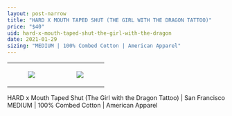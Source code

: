 ```yaml
---
layout: post-narrow
title: "HARD X MOUTH TAPED SHUT (THE GIRL WITH THE DRAGON TATTOO)"
price: "$40"
uid: hard-x-mouth-taped-shut-the-girl-with-the-dragon
date: 2021-01-29
sizing: "MEDIUM | 100% Combed Cotton | American Apparel"
---
```




<table style="width:100%;"><tr><td style="vertical-align:top;">
      <figure class="tmblr-full" data-orig-height="2048" data-orig-width="1365" data-orig-src="https://concertshirts.netlify.app/shirts/0509/0509-01.jpg"><img src="https://64.media.tumblr.com/7776a82fb3f9ad0133c7ad4fc5fab24d/516fae3c23b9c5ce-8a/s540x810/737293439692ebe082599b51b5d0d6e7f3c1bb08.jpg" data-orig-height="2048" data-orig-width="1365" data-orig-src="https://concertshirts.netlify.app/shirts/0509/0509-01.jpg"/></figure></td>
    <td style="vertical-align:top;">
      <figure class="tmblr-full" data-orig-height="2048" data-orig-width="1365" data-orig-src="https://concertshirts.netlify.app/shirts/0509/0509-02.jpg"><img src="https://64.media.tumblr.com/e56dbf837355460d446ed1aa4ed4c729/516fae3c23b9c5ce-85/s540x810/016e45a623acc517fd03e10097493910b33dc847.jpg" data-orig-height="2048" data-orig-width="1365" data-orig-src="https://concertshirts.netlify.app/shirts/0509/0509-02.jpg"/></figure></td>
  </tr></table><p>
  HARD x Mouth Taped Shut (The Girl with the Dragon Tattoo) | San Francisco<br/>MEDIUM | 100% Combed Cotton | American Apparel
</p>
